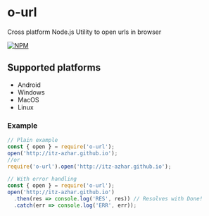 # o-url
Cross platform Node.js Utility to open urls in browser

[![NPM](https://nodei.co/npm/ourl.svg?downloads=true&downloadRank=true&stars=true)](https://nodei.co/npm/ourl/)

## Supported platforms
- Android
- Windows
- MacOS
- Linux

### Example
```javascript
// Plain example
const { open } = require('o-url');
open('http://itz-azhar.github.io');
//or
require('o-url').open('http://itz-azhar.github.io');
```

```javascript
// With error handling
const { open } = require('o-url');
open('http://itz-azhar.github.io')
  .then(res => console.log('RES', res)) // Resolves with Done!
  .catch(err => console.log('ERR', err));
```
